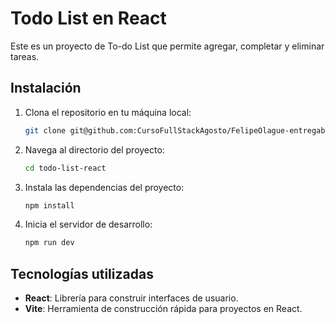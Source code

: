 # Todo List en React

Este es un proyecto de To-do List que permite agregar, completar y eliminar tareas.

## Instalación

1. Clona el repositorio en tu máquina local:
   ```bash
   git clone git@github.com:CursoFullStackAgosto/FelipeOlague-entregable-react.git
   ```

2. Navega al directorio del proyecto:
   ```bash
   cd todo-list-react
   ```

3. Instala las dependencias del proyecto:
   ```bash
   npm install
   ```

4. Inicia el servidor de desarrollo:
   ```bash
   npm run dev
   ```

## Tecnologías utilizadas

- **React**: Librería para construir interfaces de usuario.
- **Vite**: Herramienta de construcción rápida para proyectos en React.
